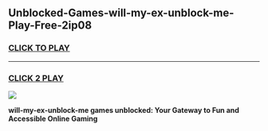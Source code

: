 
## Unblocked-Games-will-my-ex-unblock-me-Play-Free-2ip08
<h3>
<a href="https://premium76.site?title=will-my-ex-unblock-me&ref=12A">CLICK TO PLAY</a></h3>
<hr>

<h3>
<a href="https://premium76.site?title=will-my-ex-unblock-me&ref=12A">CLICK 2 PLAY</a>
  
</h3>

<a href="https://premium76.site?title=will-my-ex-unblock-me&ref=12A"><img src="https://clearcache.store/games.png"></a>


**will-my-ex-unblock-me games unblocked: Your Gateway to Fun and Accessible Online Gaming**
